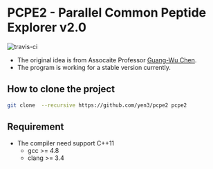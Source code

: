 # PCPE2 - Parallel Common Peptide Explorer v2.0

![travis-ci](https://travis-ci.org/yen3/pcpe2.svg?branch=master)

* The original idea is from Assocaite Professor [Guang-Wu Chen](http://rcevi.cgu.edu.tw/files/14-1065-4045,r639-1.php).
* The program is working for a stable version currently.

## How to clone the project

```sh
git clone  --recursive https://github.com/yen3/pcpe2 pcpe2
```

## Requirement

* The compiler need support C++11
    * gcc >= 4.8
    * clang >= 3.4

